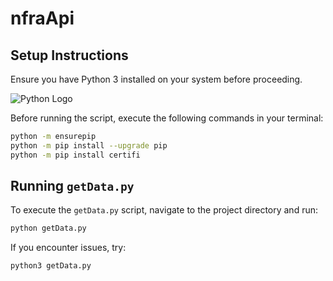 # nfraApi

## Setup Instructions

Ensure you have Python 3 installed on your system before proceeding.

![Python Logo]([url-to-gif.gif](https://user-images.githubusercontent.com/74038190/212257472-08e52665-c503-4bd9-aa20-f5a4dae769b5.gif))

Before running the script, execute the following commands in your terminal:

```sh
python -m ensurepip
python -m pip install --upgrade pip
python -m pip install certifi
```

## Running `getData.py`

To execute the `getData.py` script, navigate to the project directory and run:

```sh
python getData.py
```

If you encounter issues, try:

```sh
python3 getData.py
```




